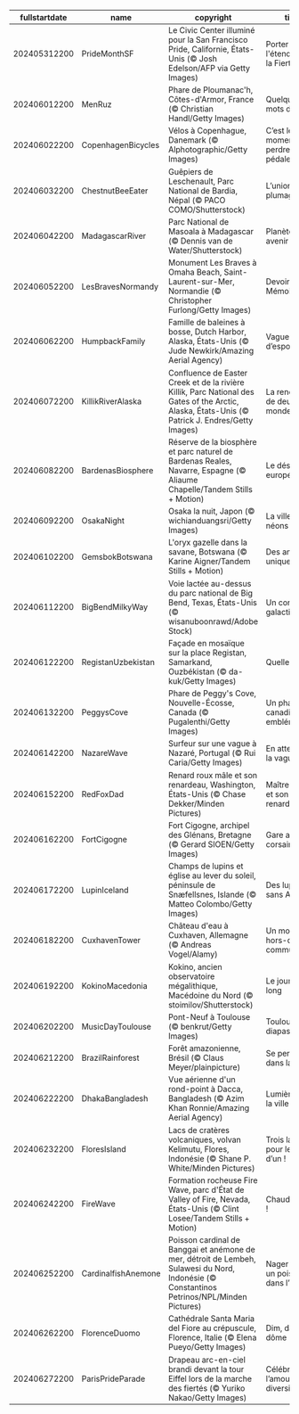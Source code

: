 |fullstartdate|name|copyright|title|image|
|--|--|--|--|--|
202405312200|PrideMonthSF|Le Civic Center illuminé pour la San Francisco Pride, Californie, États-Unis (© Josh Edelson/AFP via Getty Images)|Porter haut l'étendard de la Fierté|![](/fr-FR/2024/06/202405312200PrideMonthSF.jpg)|
202406012200|MenRuz|Phare de Ploumanac'h, Côtes-d'Armor, France (© Christian Handl/Getty Images)|Quelques mots d'Armor|![](/fr-FR/2024/06/202406012200MenRuz.jpg)|
202406022200|CopenhagenBicycles|Vélos à Copenhague, Danemark (© Alphotographic/Getty Images)|C’est le moment de perdre les pédales !|![](/fr-FR/2024/06/202406022200CopenhagenBicycles.jpg)|
202406032200|ChestnutBeeEater|Guêpiers de Leschenault, Parc National de Bardia, Népal (© PACO COMO/Shutterstock)|L’union fait le plumage !|![](/fr-FR/2024/06/202406032200ChestnutBeeEater.jpg)|
202406042200|MadagascarRiver|Parc National de Masoala à Madagascar (© Dennis van de Water/Shutterstock)|Planète verte, avenir Serein|![](/fr-FR/2024/06/202406042200MadagascarRiver.jpg)|
202406052200|LesBravesNormandy|Monument Les Braves à Omaha Beach, Saint-Laurent-sur-Mer, Normandie (© Christopher Furlong/Getty Images)|Devoir de Mémoire|![](/fr-FR/2024/06/202406052200LesBravesNormandy.jpg)|
202406062200|HumpbackFamily|Famille de baleines à bosse, Dutch Harbor, Alaska, États-Unis (© Jude Newkirk/Amazing Aerial Agency)|Vagues d’espoir|![](/fr-FR/2024/06/202406062200HumpbackFamily.jpg)|
202406072200|KillikRiverAlaska|Confluence de Easter Creek et de la rivière Killik, Parc National des Gates of the Arctic, Alaska, États-Unis (© Patrick J. Endres/Getty Images)|La rencontre de deux mondes|![](/fr-FR/2024/06/202406072200KillikRiverAlaska.jpg)|
202406082200|BardenasBiosphere|Réserve de la biosphère et parc naturel de Bardenas Reales, Navarre, Espagne (© Aliaume Chapelle/Tandem Stills + Motion)|Le désert européen|![](/fr-FR/2024/06/202406082200BardenasBiosphere.jpg)|
202406092200|OsakaNight|Osaka la nuit, Japon (© wichianduangsri/Getty Images)|La ville aux néons|![](/fr-FR/2024/06/202406092200OsakaNight.jpg)|
202406102200|GemsbokBotswana|L'oryx gazelle dans la savane, Botswana (© Karine Aigner/Tandem Stills + Motion)|Des animaux uniques|![](/fr-FR/2024/06/202406102200GemsbokBotswana.jpg)|
202406112200|BigBendMilkyWay|Voie lactée au-dessus du parc national de Big Bend, Texas, États-Unis (© wisanuboonrawd/Adobe Stock)|Un concert galactique|![](/fr-FR/2024/06/202406112200BigBendMilkyWay.jpg)|
202406122200|RegistanUzbekistan|Façade en mosaïque sur la place Registan, Samarkand, Ouzbékistan (© da-kuk/Getty Images)|Quelle tuile !|![](/fr-FR/2024/06/202406122200RegistanUzbekistan.jpg)|
202406132200|PeggysCove|Phare de Peggy's Cove, Nouvelle-Écosse, Canada (© Pugalenthi/Getty Images)|Un phare canadien emblématique|![](/fr-FR/2024/06/202406132200PeggysCove.jpg)|
202406142200|NazareWave|Surfeur sur une vague à Nazaré, Portugal (© Rui Caria/Getty Images)|En attendant la vague|![](/fr-FR/2024/06/202406142200NazareWave.jpg)|
202406152200|RedFoxDad|Renard roux mâle et son renardeau, Washington, États-Unis (© Chase Dekker/Minden Pictures)|Maître renard et son petit renardeau|![](/fr-FR/2024/06/202406152200RedFoxDad.jpg)|
202406162200|FortCigogne|Fort Cigogne, archipel des Glénans, Bretagne (© Gerard SIOEN/Getty Images)|Gare aux corsaires !|![](/fr-FR/2024/06/202406162200FortCigogne.jpg)|
202406172200|LupinIceland|Champs de lupins et église au lever du soleil, péninsule de Snæfellsnes, Islande (© Matteo Colombo/Getty Images)|Des lupins sans Arsène !|![](/fr-FR/2024/06/202406172200LupinIceland.jpg)|
202406182200|CuxhavenTower|Château d'eau à Cuxhaven, Allemagne (© Andreas Vogel/Alamy)|Un monument hors-du-commun|![](/fr-FR/2024/06/202406182200CuxhavenTower.jpg)|
202406192200|KokinoMacedonia|Kokino, ancien observatoire mégalithique, Macédoine du Nord (© stoimilov/Shutterstock)|Le jour le plus long|![](/fr-FR/2024/06/202406192200KokinoMacedonia.jpg)|
202406202200|MusicDayToulouse|Pont-Neuf à Toulouse (© benkrut/Getty Images)|Toulouse au diapason|![](/fr-FR/2024/06/202406202200MusicDayToulouse.jpg)|
202406212200|BrazilRainforest|Forêt amazonienne, Brésil (© Claus Meyer/plainpicture)|Se perdre dans la brume|![](/fr-FR/2024/06/202406212200BrazilRainforest.jpg)|
202406222200|DhakaBangladesh|Vue aérienne d'un rond-point à Dacca, Bangladesh (© Azim Khan Ronnie/Amazing Aerial Agency)|Lumières de la ville|![](/fr-FR/2024/06/202406222200DhakaBangladesh.jpg)|
202406232200|FloresIsland|Lacs de cratères volcaniques, volvan Kelimutu, Flores, Indonésie (© Shane P. White/Minden Pictures)|Trois lacs pour le prix d’un !|![](/fr-FR/2024/06/202406232200FloresIsland.jpg)|
202406242200|FireWave|Formation rocheuse Fire Wave, parc d'État de Valley of Fire, Nevada, États-Unis (© Clint Losee/Tandem Stills + Motion)|Chaud devant !|![](/fr-FR/2024/06/202406242200FireWave.jpg)|
202406252200|CardinalfishAnemone|Poisson cardinal de Banggai et anémone de mer, détroit de Lembeh, Sulawesi du Nord, Indonésie (© Constantinos Petrinos/NPL/Minden Pictures)|Nager comme un poisson dans l’eau !|![](/fr-FR/2024/06/202406252200CardinalfishAnemone.jpg)|
202406262200|FlorenceDuomo|Cathédrale Santa Maria del Fiore au crépuscule, Florence, Italie (© Elena Pueyo/Getty Images)|Dim, dam, dôme|![](/fr-FR/2024/06/202406262200FlorenceDuomo.jpg)|
202406272200|ParisPrideParade|Drapeau arc-en-ciel brandi devant la tour Eiffel lors de la marche des fiertés (© Yuriko Nakao/Getty Images)|Célébrons l’amour et la diversité|![](/fr-FR/2024/06/202406272200ParisPrideParade.jpg)|
